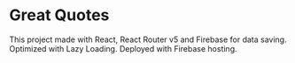 # Great Quotes

This project made with React, React Router v5 and Firebase for data saving. Optimized with Lazy Loading. Deployed with Firebase hosting.
